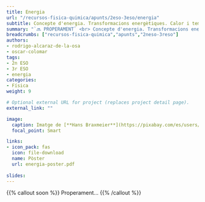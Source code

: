 ```yaml
---
title: Energia
url: "/recursos-fisica-quimica/apunts/2eso-3eso/energia"
subtitle: Concepte d'energia. Transformacions energètiques. Calor i temperatura. Fonts d'energia
summary: "`🔜 PROPERAMENT` <br> Concepte d'energia. Transformacions energètiques. Calor i temperatura. Fonts d'energia."
breadcrumbs: ["recursos-fisica-quimica","apunts","2neso-3reso"]
authors:
- rodrigo-alcaraz-de-la-osa
- oscar-colomar
tags:
- 2n ESO
- 3r ESO
- energia
categories:
- Física
weight: 9

# Optional external URL for project (replaces project detail page).
external_link: ""

image:
  caption: Imatge de [**Hans Braxmeier**](https://pixabay.com/es/users/hans-2/) en [Pixabay](https://pixabay.com/es/)
  focal_point: Smart

links:
- icon_pack: fas
  icon: file-download
  name: Pòster
  url: energia-poster.pdf
 
slides: 
---
```


{{% callout soon %}}
Properament...
{{% /callout %}}